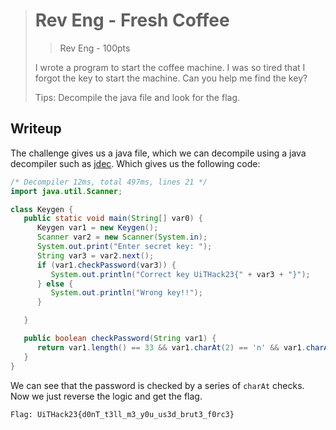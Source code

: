 ># Rev Eng - Fresh Coffee
>
>> Rev Eng - 100pts
>
>I wrote a program to start the coffee machine. I was so tired that I forgot the key to start the machine. Can you help me find the key?
>
> Tips:
> Decompile the java file and look for the flag.

## Writeup

The challenge gives us a java file, which we can decompile using a java decompiler such as [jdec](https://jdec.app/). Which gives us the following code:

```java
/* Decompiler 12ms, total 497ms, lines 21 */
import java.util.Scanner;

class Keygen {
   public static void main(String[] var0) {
      Keygen var1 = new Keygen();
      Scanner var2 = new Scanner(System.in);
      System.out.print("Enter secret key: ");
      String var3 = var2.next();
      if (var1.checkPassword(var3)) {
         System.out.println("Correct key UiTHack23{" + var3 + "}");
      } else {
         System.out.println("Wrong key!!");
      }

   }

   public boolean checkPassword(String var1) {
      return var1.length() == 33 && var1.charAt(2) == 'n' && var1.charAt(28) == 'f' && var1.charAt(3) == 'T' && var1.charAt(12) == '_' && var1.charAt(29) == '0' && var1.charAt(6) == '3' && var1.charAt(24) == 'u' && var1.charAt(16) == '_' && var1.charAt(8) == 'l' && var1.charAt(0) == 'd' && var1.charAt(10) == 'm' && var1.charAt(9) == '_' && var1.charAt(11) == '3' && var1.charAt(13) == 'y' && var1.charAt(23) == 'r' && var1.charAt(30) == 'r' && var1.charAt(15) == 'u' && var1.charAt(14) == '0' && var1.charAt(1) == '0' && var1.charAt(17) == 'u' && var1.charAt(20) == 'd' && var1.charAt(31) == 'c' && var1.charAt(18) == 's' && var1.charAt(19) == '3' && var1.charAt(21) == '_' && var1.charAt(5) == 't' && var1.charAt(22) == 'b' && var1.charAt(4) == '_' && var1.charAt(25) == 't' && var1.charAt(27) == '_' && var1.charAt(7) == 'l' && var1.charAt(26) == '3' && var1.charAt(32) == '3';
   }
}
```

We can see that the password is checked by a series of `charAt` checks. Now we just reverse the logic and get the flag.

```bash
Flag: UiTHack23{d0nT_t3ll_m3_y0u_us3d_brut3_f0rc3}
```

